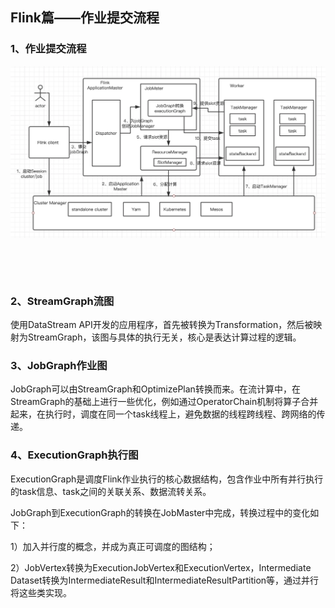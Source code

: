 ## Flink篇——作业提交流程



### 1、作业提交流程



<img src="img/作业提交流程.png" alt="image-20201223215819027" style="zoom:50%;" />

​                           









​                                                                                       



### 2、StreamGraph流图

使用DataStream API开发的应用程序，首先被转换为Transformation，然后被映射为StreamGraph，该图与具体的执行无关，核心是表达计算过程的逻辑。





### 3、JobGraph作业图

JobGraph可以由StreamGraph和OptimizePlan转换而来。在流计算中，在StreamGraph的基础上进行一些优化，例如通过OperatorChain机制将算子合并起来，在执行时，调度在同一个task线程上，避免数据的线程跨线程、跨网络的传递。



### 4、ExecutionGraph执行图

ExecutionGraph是调度Flink作业执行的核心数据结构，包含作业中所有并行执行的task信息、task之间的关联关系、数据流转关系。

JobGraph到ExecutionGraph的转换在JobMaster中完成，转换过程中的变化如下：

1）加入并行度的概念，并成为真正可调度的图结构；

2）JobVertex转换为ExecutionJobVertex和ExecutionVertex，Intermediate Dataset转换为IntermediateResult和IntermediateResultPartition等，通过并行将这些类实现。







